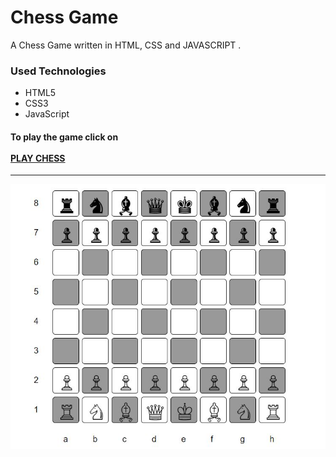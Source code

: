 <h1>Chess Game</h1>

<p>A Chess Game written in HTML, CSS and JAVASCRIPT .</p>

<h3>Used Technologies</h3>
<ul>
    <li>HTML5</li>
    <li>CSS3</li>
    <li>JavaScript</li>
</ul>

#### To play the game click on <br><br> [PLAY CHESS](https://shreyas-jdv.github.io/Chess/index.html)

---


<img src="https://github.com/Shreyas-jdv/Chess/blob/main/Chess.JPG" alt="Screenshot (22)" style="max-width:100%;">
